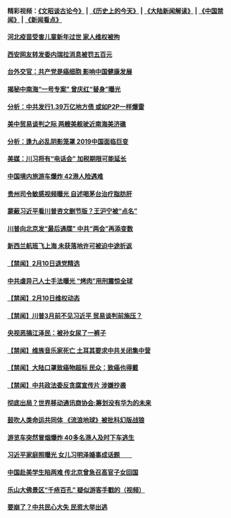 #### 精彩视频：[《文昭谈古论今》](http://45.76.195.252/wenzhao) | [《历史上的今天》](http://45.76.195.252/today-in-history) | [《大陆新闻解读》](http://45.76.195.252/ntdtv-comedy) | [《中国禁闻》](http://45.76.195.252/ntdtv-news) | [《新闻看点》](http://45.76.195.252/news-insight) 

 #### [河北疫苗受害儿童新年过世 家人维权被拘](../pages/prog204/a102509257.md?t=02112131?t=02111831?t=02111531?t=02111330) 

#### [西安网友转发委内瑞拉消息被罚五百元](../pages/prog204/a102509245.md?t=02112131?t=02111831?t=02111531?t=02111330) 


#### [台外交官：共产党是癌细胞  影响中国健康发展](../pages/prog204/a102509227.md?t=02112131?t=02111831?t=02111531?t=02111330) 

#### [揭秘中南海“一号专案” 曾庆红“替身”曝光](../pages/prog204/a102509212.md?t=02112131?t=02111831?t=02111531?t=02111330) 

#### [分析：中共发行1.39万亿地方债 或如P2P一样爆雷](../pages/prog204/a102509218.md?t=02112131?t=02111831?t=02111531?t=02111330) 

#### [美中贸易谈判之际 两艘美舰驶近南海美济礁](../pages/prog204/a102509207.md?t=02112131?t=02111831?t=02111531?t=02111330) 

#### [分析：逢九必乱阴影笼罩 2019中国面临巨变](../pages/prog204/a102509172.md?t=02112131?t=02111831?t=02111531?t=02111330) 

#### [美媒：川习将有“电话会” 加税期限可能延长](../pages/prog204/a102509118.md?t=02112131?t=02111831?t=02111531?t=02111330) 

#### [中国境内旅游车爆炸 42港人险遇难](../pages/prog204/a102509090.md?t=02112131?t=02111831?t=02111531?t=02111330) 

#### [贵州司令敏感视频曝光 自述喝茅台治疗脂肪肝](../pages/prog204/a102509061.md?t=02112131?t=02111831?t=02111531?t=02111330) 

#### [蒙蔽习近平看川普咨文删节版？王沪宁被“点名”](../pages/prog204/a102509044.md?t=02112131?t=02111831?t=02111531?t=02111330) 

#### [川普向北京发“最后通牒” 中共“两会”再添变数](../pages/prog204/a102509007.md?t=02112131?t=02111831?t=02111531?t=02111330) 

#### [新西兰航班飞上海 未获落地许可被迫中途折返](../pages/prog204/a102508987.md?t=02112131?t=02111831?t=02111531?t=02111330) 


#### [【禁闻】2月10日退党精选](../pages/prog204/a102508968.md?t=02112131?t=02111831?t=02111531?t=02111330) 

#### [中共虐异己人士手法曝光  “烤肉”用刑震惊全球](../pages/prog204/a102508943.md?t=02112131?t=02111831?t=02111531?t=02111330) 

#### [【禁闻】2月10日维权动态](../pages/prog204/a102508954.md?t=02112131?t=02111831?t=02111531?t=02111330) 

#### [【禁闻】川普3月前不见习近平 贸易谈判前施压？](../pages/prog204/a102508931.md?t=02112131?t=02111831?t=02111531?t=02111330) 

#### [央视恶搞江泽民：被孙女尿了一裤子](../pages/prog204/a102508903.md?t=02112131?t=02111831?t=02111531?t=02111330) 

#### [【禁闻】维族音乐家死亡 土耳其要求中共关闭集中营](../pages/prog204/a102508918.md?t=02112131?t=02111831?t=02111531?t=02111330) 

#### [【禁闻】大陆口罩致癌物超标 民众：致癌也得戴](../pages/prog204/a102508840.md?t=02112131?t=02111831?t=02111531?t=02111330) 

#### [【禁闻】中共政法委反贪腐宣传片 涉嫌抄袭](../pages/prog204/a102508842.md?t=02112131?t=02111831?t=02111531?t=02111330) 

#### [彻底出局？世界移动通讯商协会:筹划没有华为的未来](../pages/prog204/a102508789.md?t=02112131?t=02111831?t=02111531?t=02111330) 

#### [鼓吹人类命运共同体 《流浪地球》被批科幻版战狼](../pages/prog204/a102508724.md?t=02112131?t=02111831?t=02111531?t=02111330) 

#### [游览车突然冒烟爆炸 40多名港人及时下车逃生](../pages/prog204/a102508684.md?t=02112131?t=02111831?t=02111531?t=02111330) 

#### [习近平家庭照曝光 女儿习明泽婚事成话题　　](../pages/prog204/a102508514.md?t=02112131?t=02111831?t=02111531?t=02111330) 

#### [中国赴美学生陷两难 传北京曾急召高官子女回国](../pages/prog204/a102508606.md?t=02112131?t=02111831?t=02111531?t=02111330) 

#### [乐山大佛景区“千疮百孔” 疑似游客手戳的（视频）](../pages/prog204/a102508598.md?t=02112131?t=02111831?t=02111531?t=02111330) 

#### [要崩了？中共民心大失 民资大举出逃](../pages/prog204/a102508581.md?t=02112131?t=02111831?t=02111531?t=02111330) 

